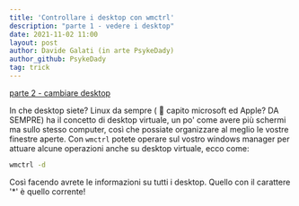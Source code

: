 ```yaml
---
title: 'Controllare i desktop con wmctrl'
description: "parte 1 - vedere i desktop"
date: 2021-11-02 11:00
layout: post
author: Davide Galati (in arte PsykeDady)
author_github: PsykeDady
tag: trick
---
```


[parte 2 - cambiare desktop](https://feed.linuxpeople.org/posts/wmctrl-desktop-pt2)


In che desktop siete? 
Linux da sempre ( 👀 capito microsoft ed Apple?  DA SEMPRE) ha il concetto di desktop virtuale, un po' come avere più schermi ma sullo stesso computer, così che possiate organizzare al meglio le vostre finestre aperte.
Con `wmctrl` potete operare sul vostro windows manager per attuare alcune operazioni anche su desktop virtuale, ecco come: 

```bash
wmctrl -d  
```

Così facendo avrete le informazioni su tutti i desktop. Quello con il carattere '*' è quello corrente!

